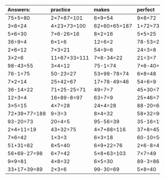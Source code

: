 | Answers: | practice | makes | perfect | ! |
| :--- | :--- | :--- | :--- | :--- |
| 75+5=80 | 2×7+87=101 | 6×9=54 | 9×8=72 | 15÷5=3 | 
| 3×8=24 | 4+23+73=100 | 62+60+65=187 | 1+72=73 | 3×3=9 | 
| 5×6=30 | 7×6-26=16 | 8×2=16 | 5×5=25 | 8×2+65=81 | 
| 36÷9=4 | 6×1=6 | 12÷6=2 | 78-53=25 | 4×7-19=9 | 
| 2×6=12 | 7×3=21 | 54÷9=6 | 24÷3=8 | 9+84=93 | 
| 3×2=6 | 11+67+33=111 | 7×8-34=22 | 21÷3=7 | 6×7-6=36 | 
| 98-43=55 | 3×4=12 | 75-1=74 | 7×6-40=2 | 66-32=34 | 
| 76-1=75 | 50-23=27 | 53+99-78=74 | 6×8=48 | 7×5=35 | 
| 7×2=14 | 25+42=67 | 17+78-49=46 | 54÷6=9 | 9×7=63 | 
| 36-14=22 | 71+25-25=71 | 49÷7=7 | 45+30=75 | 4×3=12 | 
| 12÷3=4 | 16+89-8=97 | 63÷7=9 | 25+46=71 | 2×4=8 | 
| 3×5=15 | 4×7=28 | 24+4=28 | 88-20=68 | 7×8=56 | 
| 72+39+77=188 | 9÷3=3 | 8×4=32 | 58+32=90 | 75+51-64=62 | 
| 93-20=73 | 20÷4=5 | 95-56=39 | 35-16=19 | 78-46=32 | 
| 2×4+11=19 | 43+32=75 | 4×7+88=116 | 37+8=45 | 8×8=64 | 
| 7×6=42 | 1×3=3 | 6×3=18 | 60-10=50 | 29+4=33 | 
| 51+31=82 | 8×5=40 | 6×9+22=76 | 2×6-8=4 | 36+15+59=110 | 
| 56+69-27=98 | 6×7=42 | 5×8+63=103 | 7×7=49 | 33-13=20 | 
| 9×9=81 | 4×8=32 | 6×5=30 | 89-3=86 | 32+7=39 | 
| 33+17+39=89 | 2×3=6 | 99-30=69 | 5×8=40 | 9×3+23=50 | 

